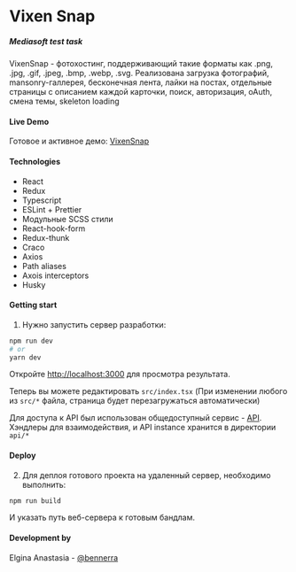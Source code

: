 # Vixen Snap
##### Mediasoft test task

VixenSnap - фотохостинг, поддерживающий такие форматы как .png, .jpg, .gif, .jpeg, .bmp, .webp, .svg. Реализована загрузка фотографий, mansonry-галлерея, бесконечная лента, лайки на постах, отдельные страницы с описанием каждой карточки, поиск, авторизация, oAuth, смена темы, skeleton loading

#### Live Demo
Готовое и активное демо: [VixenSnap](http://bennerra.github.io/vixensnap/)
#### Technologies
- React
- Redux
- Typescript
- ESLint + Prettier
- Модульные SCSS стили
- React-hook-form
- Redux-thunk
- Craco
- Axios
- Path aliases
- Axois interceptors
- Husky

#### Getting start
1. Нужно запустить сервер разработки:

```bash
npm run dev
# or
yarn dev
```
Откройте [http://localhost:3000](http://localhost:3000) для просмотра результата.

Теперь вы можете редактировать `src/index.tsx` (При изменении любого из `src/*` файла, страница будет перезагружаться автоматически)

Для доступа к API был использован общедоступный сервис - [API](http://backend.darklorian.ru/api/v1/).
Хэндлеры для взаимодействия, и API instance хранится в директории
`api/*`

#### Deploy
2. Для деплоя готового проекта на удаленный сервер, необходимо выполнить:
```bash
npm run build
```
И указать путь веб-сервера к готовым бандлам.

#### Development by
Elgina Anastasia - [@bennerra](https://t.me/bennerra)
